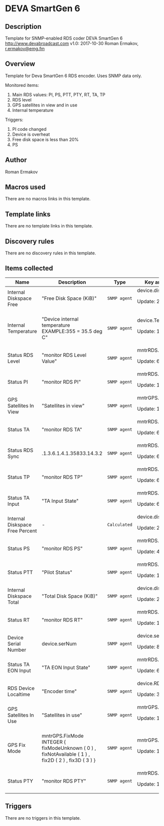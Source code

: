 # DEVA SmartGen 6

## Description

Template for SNMP-enabled RDS coder DEVA SmartGen 6 http://www.devabroadcast.com v1.0: 2017-10-30 Roman Ermakov, r.ermakov@emg.fm

## Overview

Template for Deva SmartGen 6 RDS encoder. Uses SNMP data only.


Monitored items:


1. Main RDS values: PI, PS, PTT, PTY, RT, TA, TP
2. RDS level
3. GPS satellites in view and in use
4. Internal temperature


Triggers:


1. PI code changed
2. Device is overheat
3. Free disk space is less than 20%
4. PS


## Author

Roman Ermakov

## Macros used

There are no macros links in this template.

## Template links

There are no template links in this template.

## Discovery rules

There are no discovery rules in this template.

## Items collected

|Name|Description|Type|Key and additional info|
|----|-----------|----|----|
|Internal Diskspace Free|<p>"Free Disk Space (KiB)"</p>|`SNMP agent`|device.diskSpaceFree<p>Update: 20</p>|
|Internal Temperature|<p>"Device internal temperature EXAMPLE:355 = 35.5 deg C"</p>|`SNMP agent`|device.Temperature<p>Update: 1200</p>|
|Status RDS Level|<p>"monitor RDS Level Value"</p>|`SNMP agent`|mntrRDS.RDS.Level<p>Update: 60</p>|
|Status PI|<p>"monitor RDS PI"</p>|`SNMP agent`|mntrRDS.RDS.PI<p>Update: 1200</p>|
|GPS Satellites In View|<p>"Satellites in view"</p>|`SNMP agent`|mntrGPS.SatsInView<p>Update: 1200</p>|
|Status TA|<p>"monitor RDS TA"</p>|`SNMP agent`|mntrRDS.RDS.TA<p>Update: 60</p>|
|Status RDS Sync|<p>.1.3.6.1.4.1.35833.14.3.2</p>|`SNMP agent`|mntrRDS.Sync<p>Update: 60</p>|
|Status TP|<p>"monitor RDS TP"</p>|`SNMP agent`|mntrRDS.RDS.TP<p>Update: 60</p>|
|Status TA Input|<p>"TA Input State"</p>|`SNMP agent`|mntrRDS.TA.Input<p>Update: 60</p>|
|Internal Diskspace Free Percent|<p>-</p>|`Calculated`|device.diskSpaceFree.Percent<p>Update: 20</p>|
|Status PS|<p>"monitor RDS PS"</p>|`SNMP agent`|mntrRDS.RDS.PS<p>Update: 45</p>|
|Status PTT|<p>"Pilot Status"</p>|`SNMP agent`|mntrRDS.PTT.Status<p>Update: 1200</p>|
|Internal Diskspace Total|<p>"Total Disk Space (KiB)"</p>|`SNMP agent`|device.diskSpaceTotal<p>Update: 20</p>|
|Status RT|<p>"monitor RDS RT"</p>|`SNMP agent`|mntrRDS.RDS.RT<p>Update: 180</p>|
|Device Serial Number|<p>device.serNum</p>|`SNMP agent`|device.serNum<p>Update: 86400</p>|
|Status TA EON Input|<p>"TA EON Input State"</p>|`SNMP agent`|mntrRDS.TA.EON.Input<p>Update: 60</p>|
|RDS Device Localtime|<p>"Encoder time"</p>|`SNMP agent`|device.RDS.Localtime<p>Update: 3600</p>|
|GPS Satellites In Use|<p>"Satellites in use"</p>|`SNMP agent`|mntrGPS.SatsInUse<p>Update: 1200</p>|
|GPS Fix Mode|<p>mntrGPS.FixMode INTEGER { fixModeUnknown ( 0 ) , fixNotAvailable ( 1 ) , fix2D ( 2 ) , fix3D ( 3 ) }</p>|`SNMP agent`|mntrGPS.FixMode<p>Update: 1200</p>|
|Status PTY|<p>"monitor RDS PTY"</p>|`SNMP agent`|mntrRDS.RDS.PTY<p>Update: 1200</p>|
## Triggers

There are no triggers in this template.

